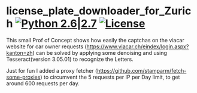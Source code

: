 # license_plate_downloader_for_Zurich [![Python 2.6|2.7](https://img.shields.io/badge/python-2.6|2.7-yellow.svg)](https://www.python.org/) [![License](https://img.shields.io/badge/license-Public_domain-red.svg)](https://wiki.creativecommons.org/wiki/Public_domain)

This small Prof of Concept shows how easily the captchas on the viacar website for car owner requests (https://www.viacar.ch/eindex/login.aspx?kanton=zh) 
can be solved by applying some denoising and using Tesseract(version 3.05.01) to recognize the Letters.

Just for fun I added a proxy fetcher (https://github.com/stamparm/fetch-some-proxies) to circumvent the 5 requests per IP per Day limit,
to get around 600 requests per day.
